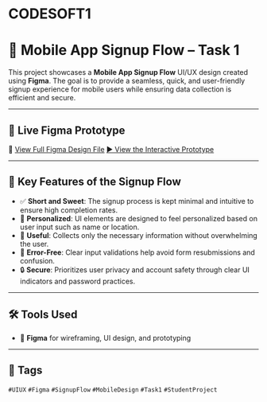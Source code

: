 # CODESOFT1
# 📱 Mobile App Signup Flow – Task 1

This project showcases a **Mobile App Signup Flow** UI/UX design created using **Figma**. The goal is to provide a seamless, quick, and user-friendly signup experience for mobile users while ensuring data collection is efficient and secure.

---

## 🔗 Live Figma Prototype
 📁 [View Full Figma Design File](https://www.figma.com/design/8q0sfHutCwAGdj0RkS5OsK/E-commerce?node-id=0-1&t=roZhhSfaXZIL9joK-1)
[▶️ View the Interactive Prototype](https://www.figma.com/proto/DPkw644vtb9PSLlUkR5SEz/NETFLIXXX?node-id=0-16&p=f&t=Tk50BSiymicNm4aF-1&scaling=scale-down&content-scaling=fixed&page-id=0%3A1&starting-point-node-id=0%3A3)

---

## 🎯 Key Features of the Signup Flow

- ✅ **Short and Sweet**: The signup process is kept minimal and intuitive to ensure high completion rates.
- 🎯 **Personalized**: UI elements are designed to feel personalized based on user input such as name or location.
- 🧠 **Useful**: Collects only the necessary information without overwhelming the user.
- 🛑 **Error-Free**: Clear input validations help avoid form resubmissions and confusion.
- 🔒 **Secure**: Prioritizes user privacy and account safety through clear UI indicators and password practices.

---

## 🛠 Tools Used

- 🎨 **Figma** for wireframing, UI design, and prototyping

---

## 📌 Tags

`#UIUX` `#Figma` `#SignupFlow` `#MobileDesign` `#Task1` `#StudentProject`
